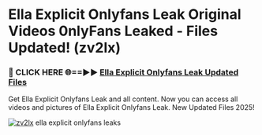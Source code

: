 # Ella Explicit Onlyfans Leak Original Videos 0nlyFans Leaked - Files Updated! (zv2lx)

<h3>🔴 CLICK HERE 🌐==►► <a href="https://tinyurl.com/4seja8ks" rel="nofollow">Ella Explicit Onlyfans Leak Updated Files</a></h3>

Get Ella Explicit Onlyfans Leak and all content. Now you can access all videos and pictures of Ella Explicit Onlyfans Leak. New Updated Files 2025!

[![zv2lx](https://i.imgur.com/EWjZXRe.gif)](https://tinyurl.com/4seja8ks)
ella explicit onlyfans leaks